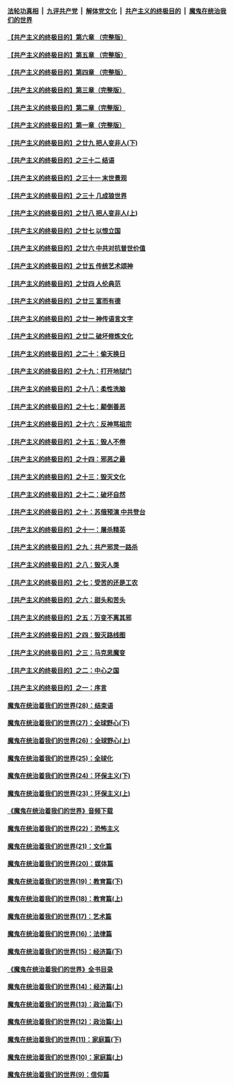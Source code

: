 ####  [法轮功真相](../../../../basic/blob/master/README.md?t=05040601) &nbsp;|&nbsp; [九评共产党](../../../../9ping.md/blob/master/README.md?t=05040601) &nbsp;|&nbsp; [解体党文化](../../../../jtdwh.md/blob/master/README.md?t=05040601)  &nbsp;|&nbsp; [共产主义的终极目的](../../../../gczydzjmd.md/blob/master/README.md?t=05040601) &nbsp;|&nbsp; [魔鬼在统治我们的世界](../../../../mgztzwmdsj.md/blob/master/README.md?t=05040601) 

#### [【共产主义的终极目的】第六章 （完整版）](../pages/nsc422/n11428913.md?t=05040601) 

#### [【共产主义的终极目的】第五章 （完整版）](../pages/nsc422/n11428912.md?t=05040601) 

#### [【共产主义的终极目的】第四章 （完整版）](../pages/nsc422/n11428907.md?t=05040601) 

#### [【共产主义的终极目的】第三章（完整版）](../pages/nsc422/n11428848.md?t=05040601) 

#### [【共产主义的终极目的】第二章（完整版）](../pages/nsc422/n11428831.md?t=05040601) 

#### [【共产主义的终极目的】第一章（完整版）](../pages/nsc422/n11417651.md?t=05040601) 

#### [【共产主义的终极目的】之廿九 把人变非人(下)](../pages/nsc422/n11344140.md?t=05040601) 

#### [【共产主义的终极目的】之三十二 结语](../pages/nsc422/n11360535.md?t=05040601) 

#### [【共产主义的终极目的】之三十一 末世景观](../pages/nsc422/n11351129.md?t=05040601) 

#### [【共产主义的终极目的】之三十 几成狼世界](../pages/nsc422/n11348280.md?t=05040601) 

#### [【共产主义的终极目的】之廿八 把人变非人(上)](../pages/nsc422/n11340492.md?t=05040601) 

#### [【共产主义的终极目的】之廿七 以恨立国](../pages/nsc422/n11336944.md?t=05040601) 

#### [【共产主义的终极目的】之廿六 中共对抗普世价值](../pages/nsc422/n11324785.md?t=05040601) 

#### [【共产主义的终极目的】之廿五 传统艺术颂神](../pages/nsc422/n11296396.md?t=05040601) 

#### [【共产主义的终极目的】之廿四 人伦典范](../pages/nsc422/n11296397.md?t=05040601) 

#### [【共产主义的终极目的】之廿三 富而有德](../pages/nsc422/n11283598.md?t=05040601) 

#### [【共产主义的终极目的】之廿一 神传语言文字](../pages/nsc422/n11263265.md?t=05040601) 

#### [【共产主义的终极目的】之廿二 破坏修炼文化](../pages/nsc422/n11245728.md?t=05040601) 

#### [【共产主义的终极目的】之二十：偷天换日](../pages/nsc422/n11238846.md?t=05040601) 

#### [【共产主义的终极目的】之十九：打开地狱门](../pages/nsc422/n11206376.md?t=05040601) 

#### [【共产主义的终极目的】之十八：柔性洗脑](../pages/nsc422/n11199994.md?t=05040601) 

#### [【共产主义的终极目的】之十七：颠倒善恶](../pages/nsc422/n11179782.md?t=05040601) 

#### [【共产主义的终极目的】之十六：反神骂祖宗](../pages/nsc422/n11166798.md?t=05040601) 

#### [【共产主义的终极目的】之十五：毁人不倦](../pages/nsc422/n11166792.md?t=05040601) 

#### [【共产主义的终极目的】之十四：邪恶之最](../pages/nsc422/n11150249.md?t=05040601) 

#### [【共产主义的终极目的】之十三：毁灭文化](../pages/nsc422/n11135227.md?t=05040601) 

#### [【共产主义的终极目的】之十二：破坏自然](../pages/nsc422/n11135214.md?t=05040601) 

#### [【共产主义的终极目的】之十：苏俄预演 中共登台](../pages/nsc422/n11118424.md?t=05040601) 

#### [【共产主义的终极目的】之十一：屠杀精英](../pages/nsc422/n11118442.md?t=05040601) 

#### [【共产主义的终极目的】之九：共产邪灵一路杀](../pages/nsc422/n11114139.md?t=05040601) 

#### [【共产主义的终极目的】之八：毁灭人类](../pages/nsc422/n11108503.md?t=05040601) 

#### [【共产主义的终极目的】之七：受苦的还是工农](../pages/nsc422/n11101809.md?t=05040601) 

#### [【共产主义的终极目的】之六：甜头和苦头](../pages/nsc422/n11096971.md?t=05040601) 

#### [【共产主义的终极目的】之五：万变不离其邪](../pages/nsc422/n11091285.md?t=05040601) 

#### [【共产主义的终极目的】之四：毁灭路线图](../pages/nsc422/n11086284.md?t=05040601) 

#### [【共产主义的终极目的】之三：马克思魔变](../pages/nsc422/n11061941.md?t=05040601) 

#### [【共产主义的终极目的】之二：中心之国](../pages/nsc422/n11047728.md?t=05040601) 

#### [【共产主义的终极目的】之一：序言](../pages/nsc422/n11086077.md?t=05040601) 

#### [魔鬼在统治着我们的世界(28)：结束语](../pages/nsc422/n10936246.md?t=05040601) 

#### [魔鬼在统治着我们的世界(27)：全球野心(下)](../pages/nsc422/n10928319.md?t=05040601) 

#### [魔鬼在统治着我们的世界(26)：全球野心(上)](../pages/nsc422/n10900318.md?t=05040601) 

#### [魔鬼在统治着我们的世界(25)：全球化](../pages/nsc422/n10788205.md?t=05040601) 

#### [魔鬼在统治着我们的世界(24)：环保主义(下)](../pages/nsc422/n10695307.md?t=05040601) 

#### [魔鬼在统治着我们的世界(23)：环保主义(上)](../pages/nsc422/n10688613.md?t=05040601) 

#### [《魔鬼在统治着我们的世界》音频下载](../pages/nsc422/n10635553.md?t=05040601) 

#### [魔鬼在统治着我们的世界(22)：恐怖主义](../pages/nsc422/n10614727.md?t=05040601) 

#### [魔鬼在统治着我们的世界(21)：文化篇](../pages/nsc422/n10597706.md?t=05040601) 

#### [魔鬼在统治着我们的世界(20)：媒体篇](../pages/nsc422/n10586579.md?t=05040601) 

#### [魔鬼在统治着我们的世界(19)：教育篇(下)](../pages/nsc422/n10564808.md?t=05040601) 

#### [魔鬼在统治着我们的世界(18)：教育篇(上)](../pages/nsc422/n10526970.md?t=05040601) 

#### [魔鬼在统治着我们的世界(17)：艺术篇](../pages/nsc422/n10499093.md?t=05040601) 

#### [魔鬼在统治着我们的世界(16)：法律篇](../pages/nsc422/n10485969.md?t=05040601) 

#### [魔鬼在统治着我们的世界(15)：经济篇(下)](../pages/nsc422/n10469975.md?t=05040601) 

#### [《魔鬼在统治着我们的世界》全书目录](../pages/nsc422/n10464261.md?t=05040601) 

#### [魔鬼在统治着我们的世界(14)：经济篇(上)](../pages/nsc422/n10457370.md?t=05040601) 

#### [魔鬼在统治着我们的世界(13)：政治篇(下)](../pages/nsc422/n10448270.md?t=05040601) 

#### [魔鬼在统治着我们的世界(12)：政治篇(上)](../pages/nsc422/n10444576.md?t=05040601) 

#### [魔鬼在统治着我们的世界(11)：家庭篇(下)](../pages/nsc422/n10440961.md?t=05040601) 

#### [魔鬼在统治着我们的世界(10)：家庭篇(上)](../pages/nsc422/n10435448.md?t=05040601) 

#### [魔鬼在统治着我们的世界(9)：信仰篇](../pages/nsc422/n10432159.md?t=05040601) 

